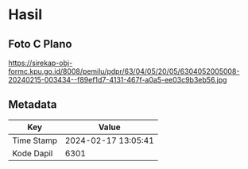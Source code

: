 # Hasil

## Foto C Plano

https://sirekap-obj-formc.kpu.go.id/8008/pemilu/pdpr/63/04/05/20/05/6304052005008-20240215-003434--f89ef1d7-4131-467f-a0a5-ee03c9b3eb56.jpg


## Metadata

| Key        | Value               |
| ---------- | ------------------- |
| Time Stamp | 2024-02-17 13:05:41 |
| Kode Dapil | 6301                |



